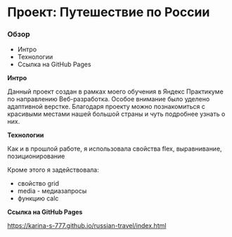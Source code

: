 # Проект: Путешествие по России

### Обзор
* Интро
* Технологии
* Ссылка на GitHub Pages

**Интро**

Данный проект создан в рамках моего обучения в Яндекс Практикуме по направлению Веб-разработка.
Особое внимание было уделено адаптивной верстке.
Благодаря проекту можно познакомиться с красивыми местами нашей большой страны и чуть подробнее узнать о них.

**Технологии**

Как и в прошлой работе, я использовала свойства flex, выравнивание, позиционирование

Кроме этого я задействовала:
* свойство grid
* media - медиазапросы
* функцию calc


**Ссылка на GitHub Pages**

https://karina-s-777.github.io/russian-travel/index.html
